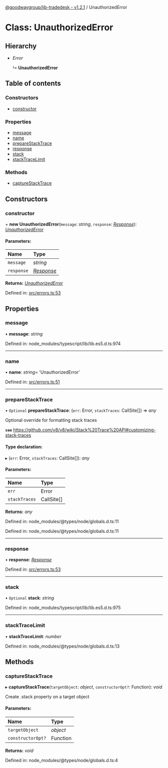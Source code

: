 [@goodwaygroup/lib-tradedesk - v1.2.1](../README.md) / UnauthorizedError

# Class: UnauthorizedError

## Hierarchy

* *Error*

  ↳ **UnauthorizedError**

## Table of contents

### Constructors

- [constructor](unauthorizederror.md#constructor)

### Properties

- [message](unauthorizederror.md#message)
- [name](unauthorizederror.md#name)
- [prepareStackTrace](unauthorizederror.md#preparestacktrace)
- [response](unauthorizederror.md#response)
- [stack](unauthorizederror.md#stack)
- [stackTraceLimit](unauthorizederror.md#stacktracelimit)

### Methods

- [captureStackTrace](unauthorizederror.md#capturestacktrace)

## Constructors

### constructor

\+ **new UnauthorizedError**(`message`: *string*, `response`: [*Response*](response.md)): [*UnauthorizedError*](unauthorizederror.md)

#### Parameters:

Name | Type |
:------ | :------ |
`message` | *string* |
`response` | [*Response*](response.md) |

**Returns:** [*UnauthorizedError*](unauthorizederror.md)

Defined in: [src/errors.ts:53](https://github.com/GoodwayGroup/lib-tradedesk/blob/00b7558/src/errors.ts#L53)

## Properties

### message

• **message**: *string*

Defined in: node_modules/typescript/lib/lib.es5.d.ts:974

___

### name

• **name**: *string*= 'UnauthorizedError'

Defined in: [src/errors.ts:51](https://github.com/GoodwayGroup/lib-tradedesk/blob/00b7558/src/errors.ts#L51)

___

### prepareStackTrace

• `Optional` **prepareStackTrace**: (`err`: Error, `stackTraces`: CallSite[]) => *any*

Optional override for formatting stack traces

**`see`** https://github.com/v8/v8/wiki/Stack%20Trace%20API#customizing-stack-traces

#### Type declaration:

▸ (`err`: Error, `stackTraces`: CallSite[]): *any*

#### Parameters:

Name | Type |
:------ | :------ |
`err` | Error |
`stackTraces` | CallSite[] |

**Returns:** *any*

Defined in: node_modules/@types/node/globals.d.ts:11

Defined in: node_modules/@types/node/globals.d.ts:11

___

### response

• **response**: [*Response*](response.md)

Defined in: [src/errors.ts:53](https://github.com/GoodwayGroup/lib-tradedesk/blob/00b7558/src/errors.ts#L53)

___

### stack

• `Optional` **stack**: *string*

Defined in: node_modules/typescript/lib/lib.es5.d.ts:975

___

### stackTraceLimit

• **stackTraceLimit**: *number*

Defined in: node_modules/@types/node/globals.d.ts:13

## Methods

### captureStackTrace

▸ **captureStackTrace**(`targetObject`: *object*, `constructorOpt?`: Function): *void*

Create .stack property on a target object

#### Parameters:

Name | Type |
:------ | :------ |
`targetObject` | *object* |
`constructorOpt?` | Function |

**Returns:** *void*

Defined in: node_modules/@types/node/globals.d.ts:4

